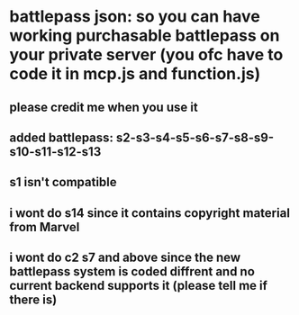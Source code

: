# battlepass json: so you can have working purchasable battlepass on your private server (you ofc have to code it in mcp.js and function.js)
  
## please credit me when you use it

## added battlepass: s2-s3-s4-s5-s6-s7-s8-s9-s10-s11-s12-s13

## s1 isn't compatible

## i wont do s14 since it contains copyright material from Marvel

## i wont do c2 s7 and above since the new battlepass system is coded diffrent and no current backend supports it (please tell me if there is)
